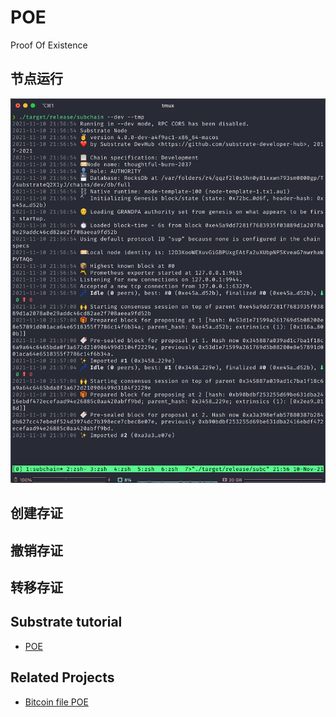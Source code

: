 # POE

Proof Of Existence

## 节点运行

![subchain_run](assets/subchain_run.png)

## 创建存证

## 撤销存证

## 转移存证

## Substrate tutorial

* [POE](https://docs.substrate.io/tutorials/v3/proof-of-existence/)

## Related Projects

* [Bitcoin file POE](https://poex.io/)
